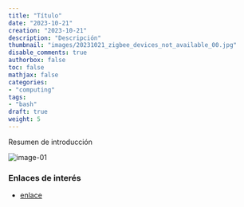 ```yaml
---
title: "Título"
date: "2023-10-21"
creation: "2023-10-21"
description: "Descripción"
thumbnail: "images/20231021_zigbee_devices_not_available_00.jpg"
disable_comments: true
authorbox: false
toc: false
mathjax: false
categories:
- "computing"
tags:
- "bash"
draft: true
weight: 5
---
```

Resumen de introducción
<!--more-->


![image-01]

### Enlaces de interés
- [enlace](www.sherblog.pro)

[link]: https://www.google.es

[image-01]: /images/20231021_zigbee_devices_not_available_01.jpg



